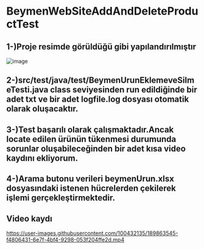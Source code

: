 # BeymenWebSiteAddAndDeleteProductTest
## 1-)Proje resimde görüldüğü gibi yapılandırılmıştır
![image](https://user-images.githubusercontent.com/100432135/189859501-2bc0c637-49f1-4ad1-b3e8-f316b6c6f239.png)

## 2-)src/test/java/test/BeymenUrunEklemeveSilmeTesti.java class seviyesinden run edildiğinde bir adet txt ve bir adet logfile.log dosyası otomatik olarak oluşacaktır.

## 3-)Test başarılı olarak çalışmaktadır.Ancak locate edilen ürünün tükenmesi durumunda sorunlar oluşabileceğinden bir adet kısa video kaydını ekliyorum.

## 4-)Arama butonu verileri beymenUrun.xlsx dosyasındaki istenen hücrelerden çekilerek işlemi gerçekleştirmektedir.

## Video kaydı

https://user-images.githubusercontent.com/100432135/189863545-f4806431-6e7f-4bf4-9298-053f204ffe2d.mp4



